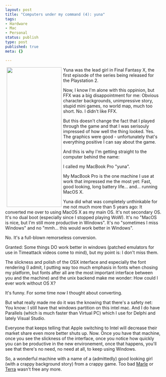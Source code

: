 ```yaml
---
layout: post
title: "Computers under my command (4): yuna"
tags:
- Hardware
- Mac
- Personal
status: publish
type: post
published: true
meta: {}

---
```

<img width='177' height='450' border='0' hspace='5' align='left' src='/uploads/yuna.jpg' alt='' />
<p>Yuna was the lead girl in Final Fantasy X, the first episode of the series being released for the Playstation 2.</p>
<p>Now, I know I'm alone with this oppinion, but FFX was a big disappointment for me: Obvious character backgrounds, unimpressive story, stupid mini games, no world map, much too short. No. I didn't like FFX.</p>
<p>But this doesn't change the fact that I played through the game and that I was serisouly impressed of how well the thing looked. Yes. The graphics were good - unfortunately that's everything positive I can say about the game.</p>
<p>And this is why I'm getting straight to the computer behind the name:</p>
<p>I called my MacBook Pro "yuna".</p>
<p>My MacBook Pro is the one machine I use at work that impressed me the most yet: Fast, good looking, long battery life... and... running MacOS&nbsp;X.</p>
<p>Yuna did what was completely unthinkable for me not much more than 5 years ago: It converted me over to using MacOS X as my main OS. It's not secondary OS. It's no dual boot (especially since I stopped playing WoW). It's no "MacOS is nice, but I'm still more productive in Windows". It's no "sometimes I miss Windows" and no "mmh... this would work better in Windows".</p>
<p>No. It's a full-blown remorseless conversion.</p>
<p>Granted: Some things DO work better in windows (patched emulators for use in Timeattack videos come to mind), but my point is: I don't miss them.</p>
<p>The slickness and polish of the OSX interface and especially the font rendering (I admit, I putting way too much emphasis in fonts when chosing my platform, but fonts after all are the most important interface between you and the machine) and the unix backend make me wonder: How could I ever work without OS X?</p>
<p>It's funny. For some time now I thought about converting.</p>
<p>But what really made me do it was the knowing that there's a safety net: You know: I still have that windows partition on this intel mac. And I do have Parallels (which is much faster than Virtual PC) which I use for Delphi and lately Visual Studio.</p>
<p>Everyone that keeps telling that Apple switching to Intel will decrease their market share even more better shuts up. Now. Once you have that machine, once you see the slickness of the interface, once you notice how quickly you can be productive in the new environement, once that happens, you'll see that there's no need, no need at all, to keep using Windows.</p>
<p>So, a wonderful machine with a name of a (admittedly) good looking girl (with a crappy background story) from a crappy game. Too bad <a href="http://www.gnegg.ch/archives/293-Computers-under-my-command-2-marle.html">Marle</a> or <a href="http://www.gnegg.ch/archives/294-Computers-under-my-command-3-terra.html">Terra</a> wasn't free any more.</p>
